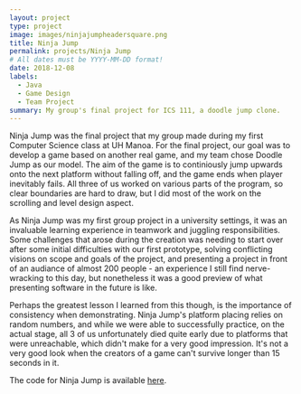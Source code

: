 ```yaml
---
layout: project
type: project
image: images/ninjajumpheadersquare.png
title: Ninja Jump
permalink: projects/Ninja Jump
# All dates must be YYYY-MM-DD format!
date: 2018-12-08
labels:
  - Java
  - Game Design
  - Team Project
summary: My group's final project for ICS 111, a doodle jump clone.
---
```


Ninja Jump was the final project that my group made during my first Computer Science class at UH Manoa. For the final project, our goal was to develop a game based on another real game, and my team chose Doodle Jump as our model. The aim of the game is to continiously jump upwards onto the next platform without falling off, and the game ends when player inevitably fails. All three of us worked on various parts of the program, so clear boundaries are hard to draw, but I did most of the work on the scrolling and level design aspect.

As Ninja Jump was my first group project in a university settings, it was an invaluable learning experience in teamwork and juggling responsibilities. Some challenges that arose during the creation was needing to start over after some initial difficulties with our first prototype, solving conflicting visions on scope and goals of the project, and presenting a project in front of an audiance of almost 200 people - an experience I still find nerve-wracking to this day, but nonetheless it was a good preview of what presenting software in the future is like.

Perhaps the greatest lesson I learned from this though, is the importance of consistency when demonstrating. Ninja Jump's platform placing relies on random numbers, and while we were able to successfully practice, on the actual stage, all 3 of us unfortunately died quite early due to platforms that were unreachable, which didn't make for a very good impression. It's not a very good look when the creators of a game can't survive longer than 15 seconds in it.

The code for Ninja Jump is available [here](https://github.com/patimapoochai/Project3).
